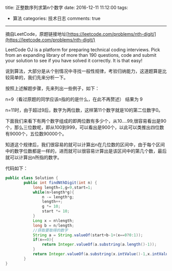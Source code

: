 title: 正整数序列求第n个数字
date: 2016-12-11 11:12:00
tags:
- 算法
categories: 技术日志
comments: true
---
摘自LeetCode，原题链接地址[https://leetcode.com/problems/nth-digit/](https://leetcode.com/problems/nth-digit/)

LeetCode OJ is a platform for preparing technical coding interviews. Pick from an expanding library of more than 190 questions, code and submit your solution to see if you have solved it correctly. It is that easy!
<!--more-->

说到算法，大部分是从个别情况中寻找一般性规律，考验归纳能力，这道题算是比较简单的，我们先来分析一下。

按照上述解题步骤，先来列出一些例子，如下：

n=9（看过原题的同学应该n指的的是什么，在此不再赘述）
结果为 9

n=11时，由于超过9后，数字为两位数，这样第11个数字就是10的第二位数字0。

下面我们来看下有两个数字组成的即两位数有多少个，从10....99,很容易看出是90个，那么三位数呢，即从100到999，可以看出是900个，以此可以类推出四位数有9000个，五位数90000个。

知道这个规律后，我们很容易的就可以计算出n在几位数的区间中，由于每个区间中的数字位数都是一样的，进而就可以很容易计算出是该区间中的第几个数，最后就可以计算出n所指的数字。

代码如下：

```java
public class Solution {
        public int findNthDigit(int n) {
            long length=1,g=9,start=1;
            while(n>length*g){
                n -= length*g;
                length++;
                g *= 10;
                start *= 10;
            }
            Long x = n%length;
            long b = n/length;
            //获取要取得的数字
            String a = String.valueOf(start+b-1+(x==0?0:1));
            if(x==0){
                return Integer.valueOf(a.substring(a.length()-1));
            }
            return Integer.valueOf(a.substring(x.intValue()-1,x.intValue()));
        }
}

```

